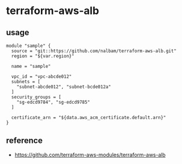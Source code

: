 # terraform-aws-alb

## usage

```hcl
module "sample" {
  source = "git::https://github.com/nalbam/terraform-aws-alb.git"
  region = "${var.region}"

  name = "sample"

  vpc_id = "vpc-abcde012"
  subnets = [
    "subnet-abcde012", "subnet-bcde012a"
  ]
  security_groups = [
    "sg-edcd9784", "sg-edcd9785"
  ]

  certificate_arn = "${data.aws_acm_certificate.default.arn}"
}
```

## reference

* <https://github.com/terraform-aws-modules/terraform-aws-alb>
